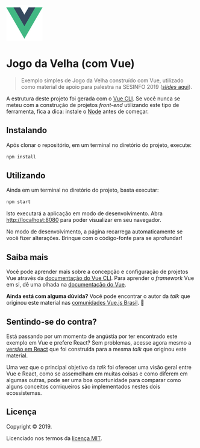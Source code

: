 <img src="./public/logo192.png" alt="Vue" width="96">

# Jogo da Velha (com Vue)

> Exemplo simples de Jogo da Velha construído com Vue, utilizado como material de apoio para palestra na SESINFO 2019 ([_slides_ aqui](https://1drv.ms/p/s!Ai8E6u6imv4pi9ERL9sdkpOCDav44w)).

A estrutura deste projeto foi gerada com o [Vue CLI](https://cli.vuejs.org/). Se você nunca se meteu com a construção de projetos _front-end_ utilizando este tipo de ferramenta, fica a dica: instale o [Node](https://nodejs.org/) antes de começar.

## Instalando

Após clonar o repositório, em um terminal no diretório do projeto, execute:

``` bash
npm install
```

## Utilizando

Ainda em um terminal no diretório do projeto, basta executar:

``` bash
npm start
```

Isto executará a aplicação em modo de desenvolvimento. Abra [http://localhost:8080](http://localhost:8080) para poder visualizar em seu navegador.

No modo de desenvolvimento, a página recarrega automaticamente se você fizer alterações. Brinque com o código-fonte para se aprofundar!

## Saiba mais

Você pode aprender mais sobre a concepção e configuração de projetos Vue através da [documentação do Vue CLI](https://cli.vuejs.org/guide/). Para aprender o _framework_ Vue em si, dê uma olhada na [documentação do Vue](https://br.vuejs.org/).

**Ainda está com alguma dúvida?** Você pode encontrar o autor da _talk_ que originou este material nas [comunidades Vue.js Brasil](https://github.com/vuejs-br/comunidades). 🖖

## Sentindo-se do contra?

Está passando por um momento de angústia por ter encontrado este exemplo em Vue e prefere React? Sem problemas, acesse agora mesmo a [versão em React](https://github.com/ErickPetru/sesinfo2019-react-tictactoe) que foi construída para a mesma _talk_ que originou este material.

Uma vez que o principal objetivo da _talk_ foi oferecer uma visão geral entre Vue e React, como se assemelham em muitas coisas e como diferem em algumas outras, pode ser uma boa oportunidade para comparar como alguns conceitos corriqueiros são implementados nestes dois ecossistemas.

## Licença

Copyright &copy; 2019.

Licenciado nos termos da [licença MIT](LICENSE).
